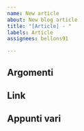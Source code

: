 ```yaml
---
name: New article
about: New blog article
title: "[Article] - "
labels: Article
assignees: bellons91

---
```


## Argomenti

## Link

## Appunti vari
